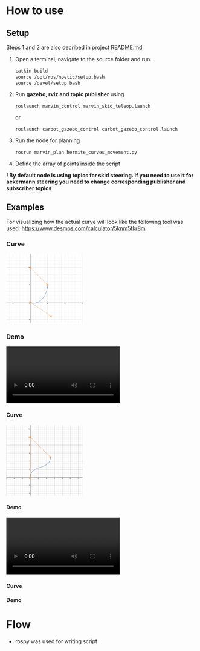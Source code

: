 # How to use

## Setup
Steps 1 and 2 are also decribed in project README.md
1. Open a terminal, navigate to the source folder and run.
    ```
    catkin build
    source /opt/ros/noetic/setup.bash
    source /devel/setup.bash
    ```

2. Run **gazebo, rviz and topic publisher** using
    ```
    roslaunch marvin_control marvin_skid_teleop.launch
    ```
    or
    ```
    roslaunch carbot_gazebo_control carbot_gazebo_control.launch 
    ```

3. Run the node for planning
    ```
    rosrun marvin_plan hermite_curves_movement.py
    ```

4. Define the array of points inside the script

**! By default node is using topics for skid steering. If you need to use it for ackermann steering you need to change corresponding publisher and subscriber topics** 

## Examples

For visualizing how the actual curve will look like the following tool was used: https://www.desmos.com/calculator/5knm5tkr8m

### Curve
<!-- img1 -->
<img src="../../docs/viz1.png" style="height:40%; width:40%">

### Demo
<!-- video1 -->
![](../../docs/hermit1.mov)
#### Curve
<!-- img2 -->
<img src="../../docs/viz2.png" style="height:40%; width:40%">

#### Demo
<!-- video2 -->
![](../../docs/hermit2.mov)

#### Curve 
<!-- img3 -->

#### Demo
<!-- video3 -->

# Flow

* rospy was used for writing script